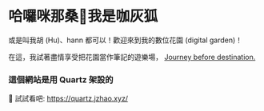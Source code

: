 # 哈囉咪那桑👋我是咖灰狐

或是叫我胡 (Hu)、hann 都可以！歡迎來到我的數位花園 (digital garden)！

在這，我試著盡情享受把花園當作筆記的遊樂場， [Journey before destination.](https://aliabdaal.com/journey-before-destination/)

### 這個網站是用 Quartz 架設的

🔗 試試看吧: https://quartz.jzhao.xyz/
